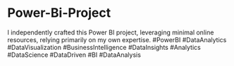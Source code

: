 # Power-Bi-Project
I independently crafted this Power BI project, leveraging minimal online resources, relying primarily on my own expertise. #PowerBI #DataAnalytics #DataVisualization #BusinessIntelligence #DataInsights #Analytics #DataScience #DataDriven #BI #DataAnalysis
